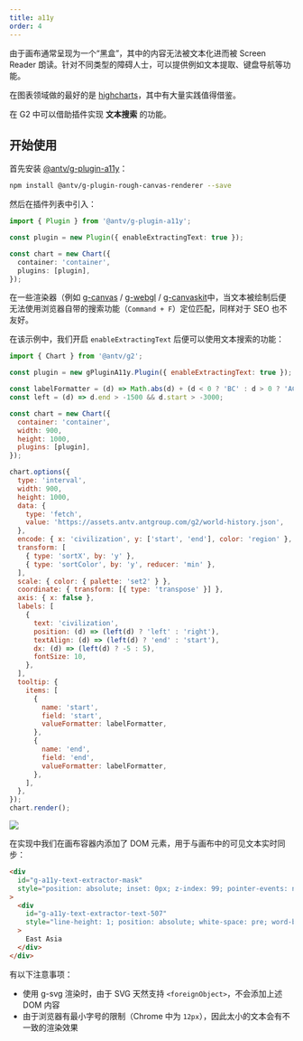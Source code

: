 ```yaml
---
title: a11y
order: 4
---
```


由于画布通常呈现为一个“黑盒”，其中的内容无法被文本化进而被 Screen Reader 朗读。针对不同类型的障碍人士，可以提供例如文本提取、键盘导航等功能。

在图表领域做的最好的是 [highcharts](https://www.highcharts.com/blog/accessibility/)，其中有大量实践值得借鉴。

在 G2 中可以借助插件实现 **文本搜索** 的功能。

## 开始使用

首先安装 [@antv/g-plugin-a11y](https://www.npmjs.com/package/@antv/g-plugin-a11y)：

```bash
npm install @antv/g-plugin-rough-canvas-renderer --save
```

然后在插件列表中引入：

```ts
import { Plugin } from '@antv/g-plugin-a11y';

const plugin = new Plugin({ enableExtractingText: true });

const chart = new Chart({
  container: 'container',
  plugins: [plugin],
});
```

在一些渲染器（例如 [g-canvas](https://www.npmjs.com/package/@antv/g-canvas) / [g-webgl](https://www.npmjs.com/package/@antv/g-webgl) / [g-canvaskit](https://www.npmjs.com/package/@antv/g-canvaskit)中，当文本被绘制后便无法使用浏览器自带的搜索功能（`Command + F`）定位匹配，同样对于 SEO 也不友好。

在该示例中，我们开启 `enableExtractingText` 后便可以使用文本搜索的功能：

```js | ob { autoMount: true }
import { Chart } from '@antv/g2';

const plugin = new gPluginA11y.Plugin({ enableExtractingText: true });

const labelFormatter = (d) => Math.abs(d) + (d < 0 ? 'BC' : d > 0 ? 'AC' : '');
const left = (d) => d.end > -1500 && d.start > -3000;

const chart = new Chart({
  container: 'container',
  width: 900,
  height: 1000,
  plugins: [plugin],
});

chart.options({
  type: 'interval',
  width: 900,
  height: 1000,
  data: {
    type: 'fetch',
    value: 'https://assets.antv.antgroup.com/g2/world-history.json',
  },
  encode: { x: 'civilization', y: ['start', 'end'], color: 'region' },
  transform: [
    { type: 'sortX', by: 'y' },
    { type: 'sortColor', by: 'y', reducer: 'min' },
  ],
  scale: { color: { palette: 'set2' } },
  coordinate: { transform: [{ type: 'transpose' }] },
  axis: { x: false },
  labels: [
    {
      text: 'civilization',
      position: (d) => (left(d) ? 'left' : 'right'),
      textAlign: (d) => (left(d) ? 'end' : 'start'),
      dx: (d) => (left(d) ? -5 : 5),
      fontSize: 10,
    },
  ],
  tooltip: {
    items: [
      {
        name: 'start',
        field: 'start',
        valueFormatter: labelFormatter,
      },
      {
        name: 'end',
        field: 'end',
        valueFormatter: labelFormatter,
      },
    ],
  },
});
chart.render();
```

<img src="https://mdn.alipayobjects.com/huamei_qa8qxu/afts/img/A*-DqaS7pvbkAAAAAAAAAAAAAAemJ7AQ/original
">

在实现中我们在画布容器内添加了 DOM 元素，用于与画布中的可见文本实时同步：

```html
<div
  id="g-a11y-text-extractor-mask"
  style="position: absolute; inset: 0px; z-index: 99; pointer-events: none; user-select: none; overflow: hidden;"
>
  <div
    id="g-a11y-text-extractor-text-507"
    style="line-height: 1; position: absolute; white-space: pre; word-break: keep-all; color: transparent !important; font-family: sans-serif; font-size: 12px; transform-origin: 0px 0px; transform: translate(0px, 0px) translate(0px, -50%) matrix3d(1, 0, 0, 0, 0, 1, 0, 0, 0, 0, 1, 0, 215.856, 24, 0, 1);"
  >
    East Asia
  </div>
</div>
```

有以下注意事项：

- 使用 g-svg 渲染时，由于 SVG 天然支持 `<foreignObject>`，不会添加上述 DOM 内容
- 由于浏览器有最小字号的限制（Chrome 中为 `12px`），因此太小的文本会有不一致的渲染效果
